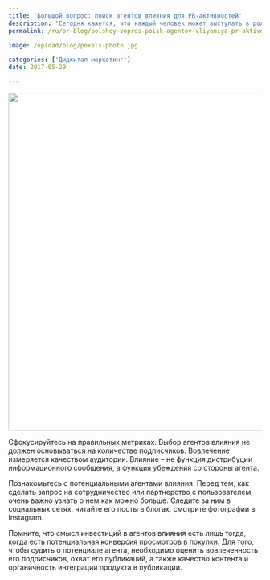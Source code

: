```yaml
---
title: 'Большой вопрос: поиск агентов влияния для PR-активностей'
description: 'Сегодня кажется, что каждый человек может выступать в роли агента влияния. Не всегда лидеры мнения в социальных сетях влияют на прямые продажи брендов. Поиск агентов, которым действительно доверяет аудитория, – главная задача PR-деятельности. Консалтинговая группа «Полилог» рассказывает, как найти действительно полезных агентов влияния.'
permalink: /ru/pr-blog/bolshoy-vopros-poisk-agentov-vliyaniya-pr-aktivnostey-2017-05

image: /upload/blog/pexels-photo.jpg

categories: ['Диджитал-маркетинг']
date: 2017-05-29

---
```


<img src="{{ site.assets }}/upload/blog/pexels-photo.jpg" width="1008" height="672" alt="">
<p>Сфокусируйтесь на правильных метриках. Выбор агентов влияния не должен основываться на количестве подписчиков. Вовлечение измеряется качеством аудитории. Влияние &ndash; не функция дистрибуции информационного сообщения, а функция убеждения со стороны агента.</p>
<p>Познакомьтесь с потенциальными агентами влияния. Перед тем, как сделать запрос на сотрудничество или партнерство с пользователем, очень важно узнать о нем как можно больше. Следите за ним в социальных сетях, читайте его посты в блогах, смотрите фотографии в Instagram.</p>
<p>Помните, что смысл инвестиций в агентов влияния есть лишь тогда, когда есть потенциальная конверсия просмотров в покупки. Для того, чтобы судить о потенциале агента, необходимо оценить вовлеченность его подписчиков, охват его публикаций, а также качество контента и органичность интеграции продукта в публикации.</p>

